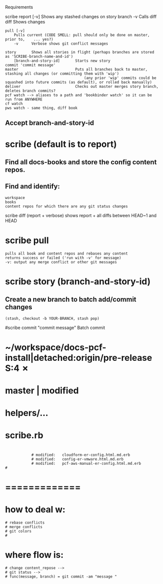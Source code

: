 Requirements

scribe
	report [-v]	Shows any stashed changes on story branch
			-v 	Calls diff
	diff     	Shows changes 

	pull [-v]
		Pulls current (CODE SMELL: pull should only be done on master, prior to,	... yes?)
		-v 		Verbose shows git conflict messages

	story 		Shows all stories in flight (perhaps branches are stored as 'SCRIBE-branch-name-and-id')
		[branch-and-story-id]		Starts new story 
	commit 'commit message'			
	master							Puts all branches back to master, stashing all changes (or committing them with 'wip')
										(any prior 'wip' commits could be squashed into future commits (as default), or rolled back manually)
	deliver							Checks out master merges story branch, deletes branch commits?
	pcf watch --> aliases to a path and 'bookbinder watch' so it can be run from ANYWHERE	
	cf watch
	pws watch - same thing, diff book

## Accept branch-and-story-id

# scribe (default is to report)
## Find all docs-books and store the config content repos.
## Find and identify:
 	workspace
 	books
    content repos for which there are any git status changes

scribe diff (report + verbose)
	shows report + all diffs between HEAD~1 and HEAD

# scribe pull
	pulls all book and content repos and rebases any content
	returns success or failed ('run with -v' for message)
	-v: output any merge conflict or other git messages 

# scribe story (branch-and-story-id)
## Create a new branch to batch add/commit changes
	(stash, checkout -b YOUR-BRANCH, stash pop)


#scribe commit "commit message"
	Batch commit


<!-- ======= -->
# ~/workspace/docs-pcf-install|detached:origin/pre-release S:4 ✗
# master 	|	modified
# 				helpers/...
# 				scribe.rb
#
 				# modified:   cloudform-er-config.html.md.erb
 				# modified:   config-er-vmware.html.md.erb
 				# modified:   pcf-aws-manual-er-config.html.md.erb 				# 

# =============




# how to deal w:
	# rebase conflicts
	# merge conflicts
	# git colors
	# 


# where flow is:
	# change content_repose -->
	# git status -->
	# func(message, branch) = git commit -am "message "

